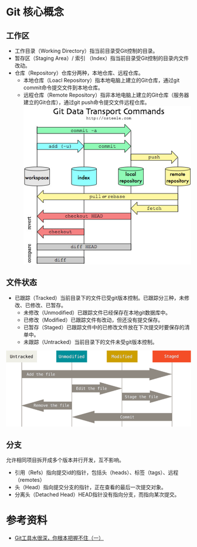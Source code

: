 # Git 核心概念

## 工作区
- 工作目录（Working Directory）指当前目录受Git控制的目录。
- 暂存区（Staging Area）/ 索引 （Index）指当前目录受Git控制的目录内文件改动。
- 仓库（Repository）仓库分两种，本地仓库、远程仓库。
  - 本地仓库（Loacl Repository）指本地电脑上建立的Git仓库，通过git commit命令提交文件到本地仓库。
  - 远程仓库（Remote Repository）指非本地电脑上建立的Git仓库（服务器建立的Git仓库），通过git push命令提交文件远程仓库。
![](./pic/git-data-transport.jpeg)

## 文件状态

- 已跟踪（Tracked）当前目录下的文件已受git版本控制。已跟踪分三种，未修改、已修改、已暂存。
  - 未修改（Unmodified）已跟踪文件已经保存在本地git数据库中。
  - 已修改（Modified）已跟踪文件有改动，但还没有提交保存。
  - 已暂存（Staged）已跟踪文件中的已修改文件放在下次提交时要保存的清单中。
  - 未跟踪（Untracked）当前目录下的文件未受git版本控制。

![](pic/git_status.png)


## 分支
允许相同项目拆开成多个版本并行开发，互不影响。
- 引用（Refs）指向提交id的指针，包括头（heads）、标签（tags）、远程（remotes）
- 头（Head）指向提交分支的指针，正在查看的最后一次提交对象。
- 分离头（Detached Head）HEAD指针没有指向分支，而指向某次提交。


# 参考资料
* [Git工具水很深，你根本把握不住（一）](https://zhuanlan.zhihu.com/p/376488061)